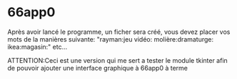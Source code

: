 # 66app0
Après avoir lancé le programme, un ficher sera créé, vous devez placer vos mots de la manières suivante:
"rayman:jeu vidéo:
molière:dramaturge:
ikea:magasin:"
etc...

ATTENTION:Ceci est une version qui me sert a tester le module tkinter afin de pouvoir ajouter une interface graphique à 66app0 à terme
